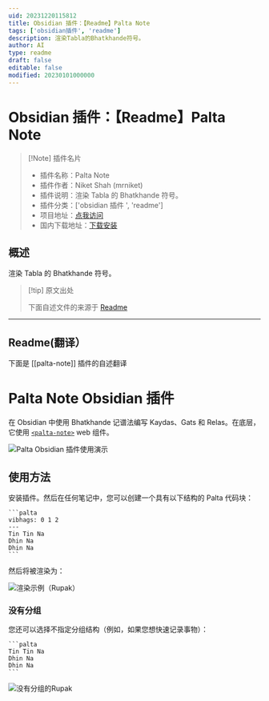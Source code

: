 ```yaml
---
uid: 20231220115812
title: Obsidian 插件：【Readme】Palta Note
tags: ['obsidian插件', 'readme']
description: 渲染Tabla的Bhatkhande符号。
author: AI
type: readme
draft: false
editable: false
modified: 20230101000000
---
```


# Obsidian 插件：【Readme】Palta Note

> [!Note] 插件名片
> - 插件名称：Palta Note
> - 插件作者：Niket Shah (mrniket)
> - 插件说明：渲染 Tabla 的 Bhatkhande 符号。
> - 插件分类：['obsidian 插件 ', 'readme']
> - 项目地址：[点我访问](https://github.com/mrniket/palta-obsidian-plugin)
> - 国内下载地址：[下载安装](https://pkmer.cn/products/plugin/pluginMarket/?palta-note)

## 概述

渲染 Tabla 的 Bhatkhande 符号。

> [!tip] 原文出处
>
>下面自述文件的来源于 [Readme](https://ghproxy.net/https://raw.githubusercontent.com/mrniket/palta-obsidian-plugin/main/README.md)

---

## Readme(翻译）

下面是 [[palta-note]] 插件的自述翻译

# Palta Note Obsidian 插件

在 Obsidian 中使用 Bhatkhande 记谱法编写 Kaydas、Gats 和 Relas。在底层，它使用 [`<palta-note>`](https://github.com/mrniket/palta-note) web 组件。

![Palta Obsidian 插件使用演示](https://cdn.pkmer.cn/covers/palta-note_2_0.gif)

## 使用方法

安装插件。然后在任何笔记中，您可以创建一个具有以下结构的 Palta 代码块：

````
```palta
vibhags: 0 1 2
---
Tin Tin Na
Dhin Na
Dhin Na
```
````

然后将被渲染为：

![渲染示例（Rupak）](https://cdn.pkmer.cn/covers/palta-note_2_1.png!pkmer)

### 没有分组

您还可以选择不指定分组结构（例如，如果您想快速记录事物）：

````
```palta
Tin Tin Na
Dhin Na
Dhin Na
```
````

![没有分组的Rupak](https://cdn.pkmer.cn/covers/palta-note_2_2.png!pkmer)
